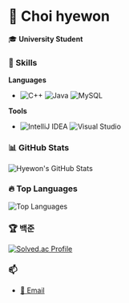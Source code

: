 # 👋 Choi hyewon

🎓 **University Student**

### 🌱 Skills
**Languages**
- ![C++](https://img.shields.io/badge/-C++-blue?style=for-the-badge&logo=cplusplus&logoColor=white) ![Java](https://img.shields.io/badge/-Java-red?style=for-the-badge&logo=java&logoColor=white) ![MySQL](https://img.shields.io/badge/-MySQL-4479A1?style=for-the-badge&logo=mysql&logoColor=white)

 **Tools**
- ![IntelliJ IDEA](https://img.shields.io/badge/-IntelliJ%20IDEA-black?style=for-the-badge&logo=intellijidea&logoColor=white) ![Visual Studio](https://img.shields.io/badge/-Visual%20Studio-5C2D91?style=for-the-badge&logo=visualstudio&logoColor=white)


### 📊 GitHub Stats
![Hyewon's GitHub Stats](https://github-readme-stats.vercel.app/api?username=choihywon&show_icons=true&theme=radical&count_private=true&hide=issues&langs_count=5)


### 🔥 Top Languages
![Top Languages](https://github-readme-stats.vercel.app/api/top-langs/?username=choihywon&layout=compact&theme=radical&langs_count=5)


### 🏆 백준
[![Solved.ac Profile](http://mazassumnida.wtf/api/v2/generate_badge?boj=dongsim00)](https://solved.ac/dongsim00/)


### 📫
- [📧 Email](mailto:dongsim00@yu.ac.kr)
